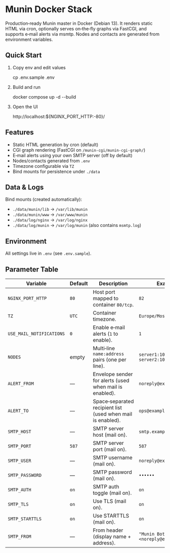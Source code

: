 Munin Docker Stack
==================

Production‑ready Munin master in Docker (Debian 13). It renders static HTML via cron, optionally serves on‑the‑fly graphs via FastCGI, and supports e‑mail alerts via msmtp. Nodes and contacts are generated from environment variables.

Quick Start
-----------

1) Copy env and edit values

    cp .env.sample .env

2) Build and run

    docker compose up -d --build

3) Open the UI

    http://localhost:${NGINX_PORT_HTTP:-80}/

Features
--------

- Static HTML generation by cron (default)
- CGI graph rendering (FastCGI on `/munin-cgi/munin-cgi-graph/`)
- E‑mail alerts using your own SMTP server (off by default)
- Nodes/contacts generated from `.env`
- Timezone configurable via `TZ`
- Bind mounts for persistence under `./data`


Data & Logs
-----------

Bind mounts (created automatically):

- `./data/munin/lib` -> `/var/lib/munin`
- `./data/munin/www` -> `/var/www/munin`
- `./data/log/nginx` -> `/var/log/nginx`
- `./data/log/munin` -> `/var/log/munin` (also contains `msmtp.log`)

Environment
-----------

All settings live in `.env` (see `.env.sample`).

Parameter Table
---------------

| Variable | Default | Description | Example |
| --- | --- | --- | --- |
| `NGINX_PORT_HTTP` | `80` | Host port mapped to container `80/tcp`. | `82` |
| `TZ` | `UTC` | Container timezone. | `Europe/Moscow` |
| `USE_MAIL_NOTIFICATIONS` | `0` | Enable e‑mail alerts (`1` to enable). | `1` |
| `NODES` | empty | Multi‑line `name:address` pairs (one per line). | `server1:10.0.0.101`<br>`server2:10.0.0.102` |
| `ALERT_FROM` | — | Envelope sender for alerts (used when mail is enabled). | `noreply@example.com` |
| `ALERT_TO` | — | Space‑separated recipient list (used when mail is enabled). | `ops@example.com` |
| `SMTP_HOST` | — | SMTP server host (mail on). | `smtp.example.com` |
| `SMTP_PORT` | `587` | SMTP server port (mail on). | `587` |
| `SMTP_USER` | — | SMTP username (mail on). | `noreply@example.com` |
| `SMTP_PASSWORD` | — | SMTP password (mail on). | `••••••` |
| `SMTP_AUTH` | `on` | SMTP auth toggle (mail on). | `on` |
| `SMTP_TLS` | `on` | Use TLS (mail on). | `on` |
| `SMTP_STARTTLS` | `on` | Use STARTTLS (mail on). | `on` |
| `SMTP_FROM` | — | From header (display name + address). | `"Munin Bot <noreply@example.com>"` |
